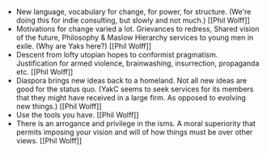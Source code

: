 - New language, vocabulary for change, for power, for structure. (We're doing this for indie consulting, but slowly and not much.) [[Phil Wolff]]
- Motivations for change varied a lot. Grievances to redress, Shared vision of the future, Philosophy & Maslow Hierarchy services to young men in exile. (Why are Yaks here?)  [[Phil Wolff]]
- Descent from lofty utopian hopes to conformist pragmatism. Justification for armed violence, brainwashing, insurrection, propaganda etc.  [[Phil Wolff]]
- Diaspora brings new ideas back to a homeland. Not all new ideas are good for the status quo. (YakC seems to seek services for its members that they might have received in a large firm. As opposed to evolving new things.) [[Phil Wolff]]
- Use the tools you have.  [[Phil Wolff]]
- There is an arrogance and privilege in the isms. A moral superiority that permits imposing your vision and will of how things must be over other views. [[Phil Wolff]]
